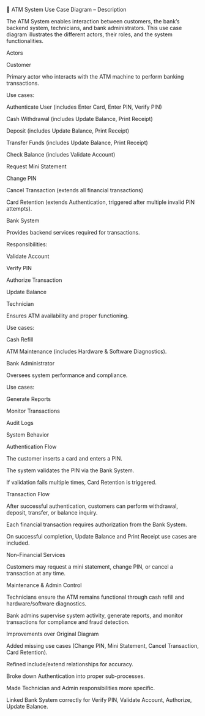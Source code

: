 📌 ATM System Use Case Diagram – Description

The ATM System enables interaction between customers, the bank’s backend system, technicians, and bank administrators. This use case diagram illustrates the different actors, their roles, and the system functionalities.

Actors

Customer

Primary actor who interacts with the ATM machine to perform banking transactions.

Use cases:

Authenticate User (includes Enter Card, Enter PIN, Verify PIN)

Cash Withdrawal (includes Update Balance, Print Receipt)

Deposit (includes Update Balance, Print Receipt)

Transfer Funds (includes Update Balance, Print Receipt)

Check Balance (includes Validate Account)

Request Mini Statement

Change PIN

Cancel Transaction (extends all financial transactions)

Card Retention (extends Authentication, triggered after multiple invalid PIN attempts).

Bank System

Provides backend services required for transactions.

Responsibilities:

Validate Account

Verify PIN

Authorize Transaction

Update Balance

Technician

Ensures ATM availability and proper functioning.

Use cases:

Cash Refill

ATM Maintenance (includes Hardware & Software Diagnostics).

Bank Administrator

Oversees system performance and compliance.

Use cases:

Generate Reports

Monitor Transactions

Audit Logs

System Behavior

Authentication Flow

The customer inserts a card and enters a PIN.

The system validates the PIN via the Bank System.

If validation fails multiple times, Card Retention is triggered.

Transaction Flow

After successful authentication, customers can perform withdrawal, deposit, transfer, or balance inquiry.

Each financial transaction requires authorization from the Bank System.

On successful completion, Update Balance and Print Receipt use cases are included.

Non-Financial Services

Customers may request a mini statement, change PIN, or cancel a transaction at any time.

Maintenance & Admin Control

Technicians ensure the ATM remains functional through cash refill and hardware/software diagnostics.

Bank admins supervise system activity, generate reports, and monitor transactions for compliance and fraud detection.

Improvements over Original Diagram

Added missing use cases (Change PIN, Mini Statement, Cancel Transaction, Card Retention).

Refined include/extend relationships for accuracy.

Broke down Authentication into proper sub-processes.

Made Technician and Admin responsibilities more specific.

Linked Bank System correctly for Verify PIN, Validate Account, Authorize, Update Balance.
